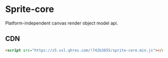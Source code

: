 # Sprite-core

Platform-independent canvas render object model api.

## CDN

```html
<script src="https://s5.ssl.qhres.com/!742b3655/sprite-core.min.js"></script>
```
